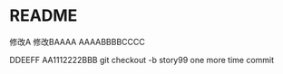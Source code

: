 # README

修改A
修改BAAAA
AAAABBBBCCCC

DDEEFF
AA1112222BBB
git checkout -b story99
one more time commit

